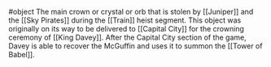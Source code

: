 #object
The main crown or crystal or orb that is stolen by [[Juniper]] and the [[Sky Pirates]] during the [[Train]] heist segment. This object was originally on its way to be delivered to [[Capital City]] for the crowning ceremony of [[King Davey]]. After the Capital City section of the game, Davey is able to recover the McGuffin and uses it to summon the [[Tower of Babel]].